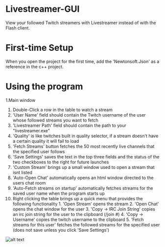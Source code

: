 Livestreamer-GUI
================

View your followed Twitch streamers with Livestreamer instead of with the Flash client.

First-time Setup
================
When you open the project for the first time, add the 'Newtonsoft.Json' as a reference in the c++ project.

Using the program
================

1.Main window

  1. Double-Click a row in the table to watch a stream
  2. 'User Name' field should contain the Twitch username of the user whose followed streams you want to fetch
  3. 'Livestreamer Path' field should contain the path to your "livestreamer.exe"
  4. 'Quality' is like twitches built in quality selector, if a stream doesn't have a certain quality it will fail to load
  5. 'Fetch Streams' button fetches the 50 most recently live channels that the specified user follows
  6. 'Save Settings' saves the text in the top three fields and the status of the two checkboxes to the right for future launches
  7. 'Custom Stream' brings up a small window used to open a stream that isnt listed
  8. 'Auto-Open Chat' automatically opens an html window directed to the users chat room
  9. 'Auto-Fetch streams on startup' automatically fetches streams for the saved user name when the program starts up
  10. Right clicking the table brings up a quick menu that provides the following functionality
    1. 'Open Stream' opens the stream
    2. 'Open Chat' opens the chat window for the user
    3. 'Copy -> IRC Join String' copies an irc join string for the user to the clipboard (/join #<username>)
    4. 'Copy -> Username' copies the twitch username to the clipboard
    5. 'Fetch streams for this user' fetches the followed streams for the specified user (does not save unless you click 'Save Settings')


![alt text](https://camo.githubusercontent.com/e6fd256eff030d70ab7bed79d12429e84e840b9f/687474703a2f2f692e696d6775722e636f6d2f553172327054502e706e67 "Main Window")
